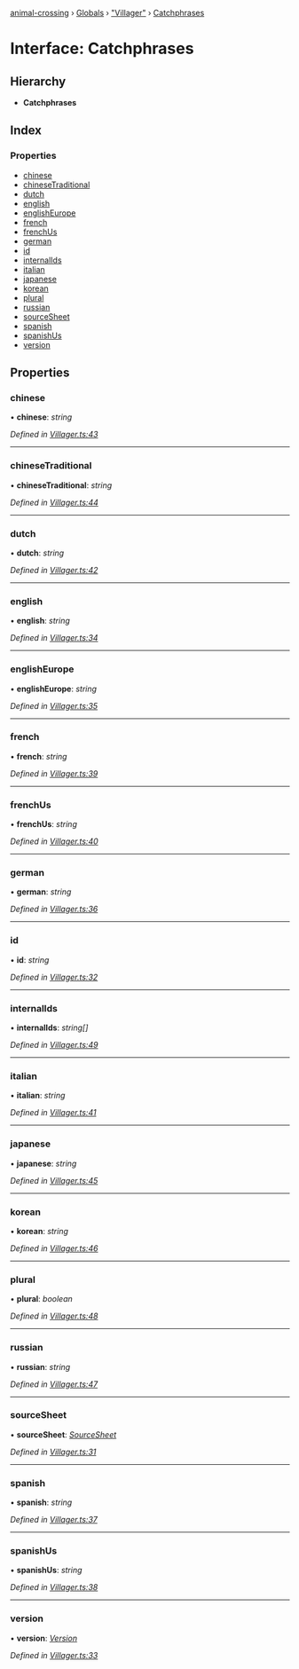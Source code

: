 [animal-crossing](../README.md) › [Globals](../globals.md) › ["Villager"](../modules/_villager_.md) › [Catchphrases](_villager_.catchphrases.md)

# Interface: Catchphrases

## Hierarchy

* **Catchphrases**

## Index

### Properties

* [chinese](_villager_.catchphrases.md#chinese)
* [chineseTraditional](_villager_.catchphrases.md#chinesetraditional)
* [dutch](_villager_.catchphrases.md#dutch)
* [english](_villager_.catchphrases.md#english)
* [englishEurope](_villager_.catchphrases.md#englisheurope)
* [french](_villager_.catchphrases.md#french)
* [frenchUs](_villager_.catchphrases.md#frenchus)
* [german](_villager_.catchphrases.md#german)
* [id](_villager_.catchphrases.md#id)
* [internalIds](_villager_.catchphrases.md#internalids)
* [italian](_villager_.catchphrases.md#italian)
* [japanese](_villager_.catchphrases.md#japanese)
* [korean](_villager_.catchphrases.md#korean)
* [plural](_villager_.catchphrases.md#plural)
* [russian](_villager_.catchphrases.md#russian)
* [sourceSheet](_villager_.catchphrases.md#sourcesheet)
* [spanish](_villager_.catchphrases.md#spanish)
* [spanishUs](_villager_.catchphrases.md#spanishus)
* [version](_villager_.catchphrases.md#version)

## Properties

###  chinese

• **chinese**: *string*

*Defined in [Villager.ts:43](https://github.com/Norviah/animal-crossing/blob/8493ef6/module/types/Villager.ts#L43)*

___

###  chineseTraditional

• **chineseTraditional**: *string*

*Defined in [Villager.ts:44](https://github.com/Norviah/animal-crossing/blob/8493ef6/module/types/Villager.ts#L44)*

___

###  dutch

• **dutch**: *string*

*Defined in [Villager.ts:42](https://github.com/Norviah/animal-crossing/blob/8493ef6/module/types/Villager.ts#L42)*

___

###  english

• **english**: *string*

*Defined in [Villager.ts:34](https://github.com/Norviah/animal-crossing/blob/8493ef6/module/types/Villager.ts#L34)*

___

###  englishEurope

• **englishEurope**: *string*

*Defined in [Villager.ts:35](https://github.com/Norviah/animal-crossing/blob/8493ef6/module/types/Villager.ts#L35)*

___

###  french

• **french**: *string*

*Defined in [Villager.ts:39](https://github.com/Norviah/animal-crossing/blob/8493ef6/module/types/Villager.ts#L39)*

___

###  frenchUs

• **frenchUs**: *string*

*Defined in [Villager.ts:40](https://github.com/Norviah/animal-crossing/blob/8493ef6/module/types/Villager.ts#L40)*

___

###  german

• **german**: *string*

*Defined in [Villager.ts:36](https://github.com/Norviah/animal-crossing/blob/8493ef6/module/types/Villager.ts#L36)*

___

###  id

• **id**: *string*

*Defined in [Villager.ts:32](https://github.com/Norviah/animal-crossing/blob/8493ef6/module/types/Villager.ts#L32)*

___

###  internalIds

• **internalIds**: *string[]*

*Defined in [Villager.ts:49](https://github.com/Norviah/animal-crossing/blob/8493ef6/module/types/Villager.ts#L49)*

___

###  italian

• **italian**: *string*

*Defined in [Villager.ts:41](https://github.com/Norviah/animal-crossing/blob/8493ef6/module/types/Villager.ts#L41)*

___

###  japanese

• **japanese**: *string*

*Defined in [Villager.ts:45](https://github.com/Norviah/animal-crossing/blob/8493ef6/module/types/Villager.ts#L45)*

___

###  korean

• **korean**: *string*

*Defined in [Villager.ts:46](https://github.com/Norviah/animal-crossing/blob/8493ef6/module/types/Villager.ts#L46)*

___

###  plural

• **plural**: *boolean*

*Defined in [Villager.ts:48](https://github.com/Norviah/animal-crossing/blob/8493ef6/module/types/Villager.ts#L48)*

___

###  russian

• **russian**: *string*

*Defined in [Villager.ts:47](https://github.com/Norviah/animal-crossing/blob/8493ef6/module/types/Villager.ts#L47)*

___

###  sourceSheet

• **sourceSheet**: *[SourceSheet](../enums/_villager_.sourcesheet.md)*

*Defined in [Villager.ts:31](https://github.com/Norviah/animal-crossing/blob/8493ef6/module/types/Villager.ts#L31)*

___

###  spanish

• **spanish**: *string*

*Defined in [Villager.ts:37](https://github.com/Norviah/animal-crossing/blob/8493ef6/module/types/Villager.ts#L37)*

___

###  spanishUs

• **spanishUs**: *string*

*Defined in [Villager.ts:38](https://github.com/Norviah/animal-crossing/blob/8493ef6/module/types/Villager.ts#L38)*

___

###  version

• **version**: *[Version](../enums/_villager_.version.md)*

*Defined in [Villager.ts:33](https://github.com/Norviah/animal-crossing/blob/8493ef6/module/types/Villager.ts#L33)*
